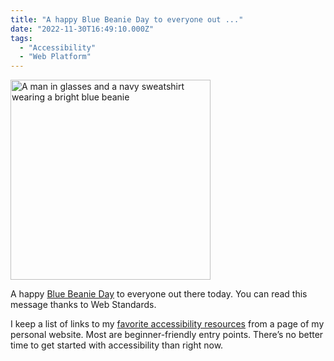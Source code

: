 ```yaml
---
title: "A happy Blue Beanie Day to everyone out ..."
date: "2022-11-30T16:49:10.000Z"
tags: 
  - "Accessibility"
  - "Web Platform"
---
```


<img src="/img/note-images/5b170eed3f-1024x1024.jpg" alt="A man in glasses and a navy sweatshirt wearing a bright blue beanie" height="320" width="320" loading="lazy">

A happy [Blue Beanie Day](https://en.m.wikipedia.org/wiki/Blue_Beanie_Day) to everyone out there today. You can read this message thanks to Web Standards.

I keep a list of links to my [favorite accessibility resources](https://nicksimson.com/accessibility/) from a page of my personal website. Most are beginner-friendly entry points. There’s no better time to get started with accessibility than right now.
